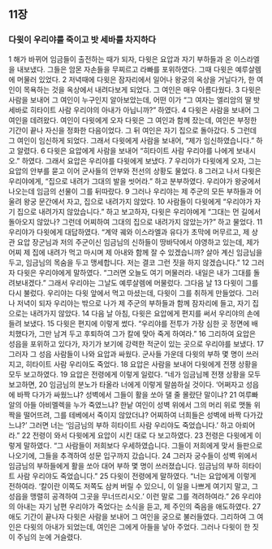 ## 11장
### 다윗이 우리야를 죽이고 밧 세바를 차지하다
1 해가 바뀌어 임금들이 출전하는 때가 되자, 다윗은 요압과 자기 부하들과 온 이스라엘을 내보냈다. 그들은 암몬 자손들을 무찌르고 라빠를 포위하였다. 그때 다윗은 예루살렘에 머물러 있었다.
2 저녁때에 다윗은 잠자리에서 일어나 왕궁의 옥상을 거닐다가, 한 여인이 목욕하는 것을 옥상에서 내려다보게 되었다. 그 여인은 매우 아름다웠다.
3 다윗은 사람을 보내어 그 여인이 누구인지 알아보았는데, 어떤 이가 “그 여자는 엘리암의 딸 밧 세바로 히타이트 사람 우리야의 아내가 아닙니까?” 하였다.
4 다윗은 사람을 보내어 그 여인을 데려왔다. 여인이 다윗에게 오자 다윗은 그 여인과 함께 잤는데, 여인은 부정한 기간이 끝나 자신을 정화한 다음이었다. 그 뒤 여인은 자기 집으로 돌아갔다.
5 그런데 그 여인이 임신하게 되었다. 그래서 다윗에게 사람을 보내어, “제가 임신하였습니다.” 하고 알렸다.
6 다윗은 요압에게 사람을 보내어 “히타이트 사람 우리야를 나에게 보내시오.” 하였다. 그래서 요압은 우리야를 다윗에게 보냈다.
7 우리야가 다윗에게 오자, 그는 요압의 안부를 묻고 이어 군사들의 안부와 전선의 상황도 물었다.
8 그러고 나서 다윗은 우리야에게, “집으로 내려가 그대의 발을 씻어라.” 하고 분부하였다. 우리야가 왕궁에서 나오는데 임금의 선물이 그를 뒤따랐다.
9 그러나 우리야는 제 주군의 모든 부하들과 어울려 왕궁 문간에서 자고, 집으로 내려가지 않았다.
10 사람들이 다윗에게 “우리야가 자기 집으로 내려가지 않았습니다.” 하고 보고하자, 다윗은 우리야에게 “그대는 먼 길에서 돌아오지 않았나? 그런데 어찌하여 그대의 집으로 내려가지 않았는가?” 하고 물었다.
11 우리야가 다윗에게 대답하였다. “계약 궤와 이스라엘과 유다가 초막에 머무르고, 제 상관 요압 장군님과 저의 주군이신 임금님의 신하들이 땅바닥에서 야영하고 있는데, 제가 어찌 제 집에 내려가 먹고 마시며 제 아내와 함께 잘 수 있겠습니까? 살아 계신 임금님을 두고, 임금님의 목숨을 두고 맹세합니다. 저는 결코 그런 짓을 하지 않겠습니다.”
12 그러자 다윗은 우리야에게 말하였다. “그러면 오늘도 여기 머물러라. 내일은 내가 그대를 돌려보내겠다.” 그래서 우리야는 그날도 예루살렘에 머물렀다. 그다음 날
13 다윗이 그를 다시 불렀다. 우리야는 다윗 앞에서 먹고 마셨는데, 다윗이 그를 취하게 만들었다. 그러나 저녁이 되자 우리야는 밖으로 나가 제 주군의 부하들과 함께 잠자리에 들고, 자기 집으로는 내려가지 않았다.
14 다음 날 아침, 다윗은 요압에게 편지를 써서 우리야의 손에 들려 보냈다.
15 다윗은 편지에 이렇게 썼다. “우리야를 전투가 가장 심한 곳 정면에 배치했다가, 그만 남겨 두고 후퇴하여 그가 칼에 맞아 죽게 하여라.”
16 그리하여 요압은 성읍을 포위하고 있다가, 자기가 보기에 강력한 적군이 있는 곳으로 우리야를 보냈다.
17 그러자 그 성읍 사람들이 나와 요압과 싸웠다. 군사들 가운데 다윗의 부하 몇 명이 쓰러지고, 히타이트 사람 우리야도 죽었다.
18 요압은 사람을 보내어 다윗에게 전쟁 상황을 모두 보고하였다.
19 요압은 전령에게 이렇게 일렀다. “네가 임금님께 전쟁 상황을 모두 보고하면,
20 임금님의 분노가 타올라 너에게 이렇게 말씀하실 것이다. ‘어쩌자고 성읍에 바짝 다가가 싸웠느냐? 성벽에서 그들이 활을 쏘아 댈 줄 몰랐단 말이냐?
21 여루빠알의 아들 아비멜렉을 누가 죽였느냐? 한낱 여인이 성벽 위에서 그의 머리 위로 맷돌 위짝을 떨어뜨려, 그를 테베에서 죽이지 않았더냐? 어찌하여 너희들은 성벽에 바짝 다가갔느냐?’ 그러면 너는 ‘임금님의 부하 히타이트 사람 우리야도 죽었습니다.’ 하고 아뢰어라.”
22 전령이 와서 다윗에게 요압이 시킨 대로 다 보고하였다.
23 전령은 다윗에게 이렇게 말하였다. “그 사람들이 저희보다 우세하였습니다. 그들이 저희에게 맞서 들판으로 나오기에, 그들을 추격하여 성문 입구까지 갔습니다.
24 그러자 궁수들이 성벽 위에서 임금님의 부하들에게 활을 쏘아 대어 부하 몇 명이 쓰러졌습니다. 임금님의 부하 히타이트 사람 우리야도 죽었습니다.”
25 다윗이 전령에게 말하였다. “너는 요압에게 이렇게 전하여라. ‘칼이란 이쪽도 저쪽도 삼켜 버릴 수 있으니, 이 일을 나쁘게 여기지 말고, 그 성읍을 맹렬히 공격하여 그곳을 무너뜨리시오.’ 이런 말로 그를 격려하여라.”
26 우리야의 아내는 자기 남편 우리야가 죽었다는 소식을 듣고, 제 주인의 죽음을 애도하였다.
27 애도 기간이 끝나자 다윗은 사람을 보내어 그 여인을 궁으로 불러들였다. 그리하여 그 여인은 다윗의 아내가 되었는데, 여인은 그에게 아들을 낳아 주었다. 그러나 다윗이 한 짓이 주님의 눈에 거슬렸다.
